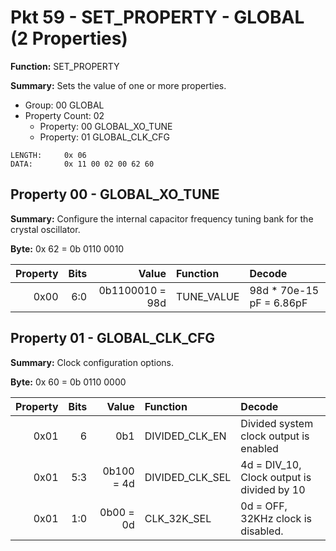 # Pkt 59 - SET_PROPERTY - GLOBAL (2 Properties)

**Function:**   SET_PROPERTY

**Summary:**    Sets the value of one or more properties.

- Group:            00  GLOBAL
- Property Count:   02
  - Property:       00  GLOBAL_XO_TUNE
  - Property:       01  GLOBAL_CLK_CFG

```
LENGTH:     0x 06 
DATA:       0x 11 00 02 00 62 60
```

## Property 00 - GLOBAL_XO_TUNE

**Summary:**    Configure the internal capacitor frequency tuning bank for the crystal oscillator. 

**Byte:**       0x 62 = 0b 0110 0010

| Property | Bits | Value            | Function         | Decode |
| -------: | ---: | ----:            | :-------         | :----- |
| 0x00     | 6:0  | 0b1100010 = 98d  | TUNE_VALUE       | 98d * 70e-15 pF = 6.86pF |

## Property 01 - GLOBAL_CLK_CFG

**Summary:**    Clock configuration options.

**Byte:**       0x 60 = 0b 0110 0000

| Property | Bits | Value            | Function         | Decode |
| -------: | ---: | ----:            | :-------         | :----- |
| 0x01     | 6    | 0b1              | DIVIDED_CLK_EN   | Divided system clock output is enabled |
| 0x01     | 5:3  | 0b100 = 4d       | DIVIDED_CLK_SEL  | 4d = DIV_10, Clock output is divided by 10 |
| 0x01     | 1:0  | 0b00 = 0d        | CLK_32K_SEL      | 0d = OFF, 32KHz clock is disabled. |